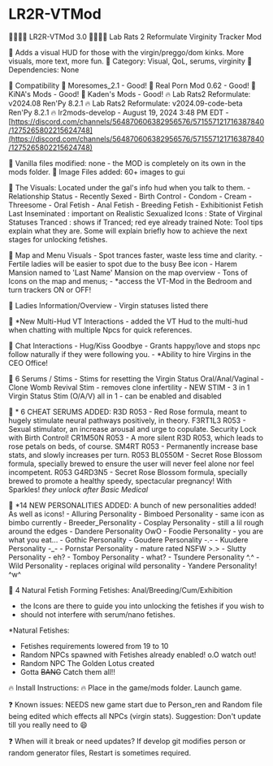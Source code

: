 # LR2R-VTMod
🍒🍒🍒🍒    LR2R-VTMod 3.0    🍒🍒🍒🍒 
Lab Rats 2 Reformulate Virginity Tracker Mod

💮 Adds a visual HUD for those with the virgin/preggo/dom kinks. More visuals, more text, more fun.
💮 Category: Visual, QoL, serums, virginity 💮 Dependencies: None 


💮 Compatibility
	🥵 Moresomes_2.1 - Good!
	🥵 Real Porn Mod 0.62 - Good!
	🥵 KiNA's Mods - Good!
	🥵 Kaden's Mods - Good!
	🔥 Lab Rats2 Reformulate: v2024.08  Ren'Py 8.2.1
	🔥 Lab Rats2 Reformulate: v2024.09-code-beta  Ren'Py 8.2.1
	🔥 lr2mods-develop - August 19, 2024 3:48 PM EDT - [https://discord.com/channels/564870606382956576/571557121716387840/1275265802215624748](https://discord.com/channels/564870606382956576/571557121716387840/1275265802215624748) 

💮 Vanilla files modified: none - the MOD is completely on its own in the mods folder.
💮 Image Files added: 60+ images to gui

💮 The Visuals: Located under the gal's info hud when you talk to them.
	- Relationship Status - Recently Sexed - Birth Control
	- Condom - Cream - Threesome - Oral Fetish
	- Anal Fetish - Breeding Fetish - Exhibitionist Fetish
	Last Inseminated : important on Realistic
	Sexualized Icons : State of Virginal Statuses
	Tranced : shows if Tranced; red eye already trained
	Note: Tool tips explain what they are.  Some will explain briefly how to achieve the next stages for unlocking fetishes.

💮 Map and Menu Visuals
	- Spot trances faster, waste less time and clarity.
	- Fertile ladies will be easier to spot due to the busy Bee icon
	- Harem Mansion named to 'Last Name' Mansion on the map overview
	- Tons of Icons on the map and menus;
	- *access the VT-Mod in the Bedroom and turn trackers ON or OFF!

💮 Ladies Information/Overview
	- Virgin statuses listed there

💮 *New Multi-Hud VT Interactions
	- added the VT Hud to the multi-hud when chatting with multiple Npcs for quick references.

💮 Chat Interactions
	- Hug/Kiss Goodbye - Grants happy/love and stops npc follow naturally if they were following you.
	- *Ability to hire Virgins in the CEO Office!

💮 6 Serums / Stims
	- Stims for resetting the Virgin Status Oral/Anal/Vaginal
	- Clone Womb Revival Stim - removes clone infertility
	- NEW STIM - 3 in 1 Virgin Status Stim (O/A/V) all in 1
	- can be enabled and disabled

💮 * 6 CHEAT SERUMS ADDED:
	R3D R053 - Red Rose formula, meant to hugely stimulate neural pathways positively, in theory.
	F3RT1L3 R053 - Sexual stimulator, an increase arousal and urge to copulate. Security Lock with Birth Control!
	CR1M50N R053 - A more silent R3D R053, which leads to rose petals on beds, of course.
	SM4RT R053 - Permanently increase base stats, and slowly increases per turn.
	R053 BL0550M - Secret Rose Blossom formula, specially brewed to ensure the user will never feel alone nor feel incompetent.
	R053 G4RD3N5 - Secret Rose Blossom formula, specially brewed to promote a healthy speedy, spectacular pregnancy! With Sparkles!
	*they unlock after Basic Medical*

💮 *14 NEW PERSONALITIES ADDED:
	A bunch of new personalities added! As well as icons!
	- Alluring Personality
	- Bimboed Personality - same icon as bimbo currently
	- Breeder_Personality
	- Cosplay Personality - still a lil rough around the edges
	- Dandere Personality OwO
	- Foodie Personality - you are what you eat...
	- Gothic Personality
	- Goudere Personality -.-
	- Kuudere Personality -_-
	- Pornstar Personality - mature rated NSFW >.>
	- Slutty Personality - eh?
	- Tomboy Personality - what?
	- Tsundere Personality ^.^
	- Wild Personality - replaces original wild personality
	- Yandere Personality! ^w^

💮 4 Natural Fetish Forming Fetishes: Anal/Breeding/Cum/Exhibition
- the Icons are there to guide you into unlocking the fetishes if you wish to
- should not interfere with serum/nano fetishes.

*Natural Fetishes:
- Fetishes requirements lowered from 19 to 10
- Random NPCs spawned with Fetishes already enabled! o.O watch out!
- Random NPC The Golden Lotus created
- Gotta ~~BANG~~ Catch them all!!


🔥 Install Instructions: 🔥
Place in the game/mods folder. Launch game.

❓ Known issues: 
NEEDS new game start due to Person_ren and Random file being edited which effects all NPCs (virgin stats).
Suggestion: Don't update till you really need to 😄

❓ When will it break or need updates?
If develop git modifies person or random generator files, Restart is sometimes required.  
